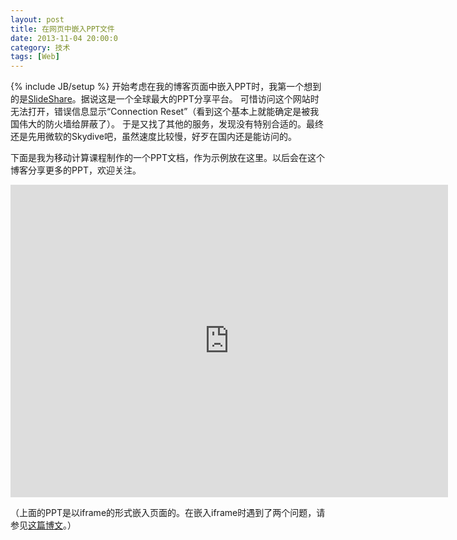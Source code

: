 ```yaml
---
layout: post
title: 在网页中嵌入PPT文件
date: 2013-11-04 20:00:0
category: 技术
tags: [Web]
---
```

{% include JB/setup %}
开始考虑在我的博客页面中嵌入PPT时，我第一个想到的是[SlideShare](http://en.wikipedia.org/wiki/SlideShare)。据说这是一个全球最大的PPT分享平台。
可惜访问这个网站时无法打开，错误信息显示“Connection Reset”（看到这个基本上就能确定是被我国伟大的防火墙给屏蔽了）。
于是又找了其他的服务，发现没有特别合适的。最终还是先用微软的Skydive吧，虽然速度比较慢，好歹在国内还是能访问的。

<!--more-->
下面是我为移动计算课程制作的一个PPT文档，作为示例放在这里。以后会在这个博客分享更多的PPT，欢迎关注。

<iframe src="https://skydrive.live.com/embed?cid=8B504C1595CD3973&amp;resid=8B504C1595CD3973%2126382&amp;authkey=AJzDcN30q6g4W0Y&amp;em=2" width="700px" height="500px" frameborder="0" scrolling="no"> </iframe>

（上面的PPT是以iframe的形式嵌入页面的。在嵌入iframe时遇到了两个问题，请参见[这篇博文](http://blog.shengbin.me/posts/iframe-in-markdown-of-jekyll)。）
